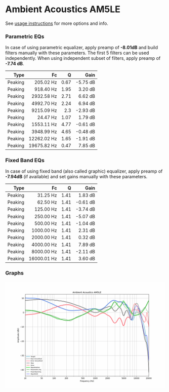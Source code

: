 # Ambient Acoustics AM5LE
See [usage instructions](https://github.com/jaakkopasanen/AutoEq#usage) for more options and info.

### Parametric EQs
In case of using parametric equalizer, apply preamp of **-8.01dB** and build filters manually
with these parameters. The first 5 filters can be used independently.
When using independent subset of filters, apply preamp of **-7.74 dB**.

| Type    | Fc          |    Q | Gain     |
|--------:|------------:|-----:|---------:|
| Peaking | 205.02 Hz   | 0.67 | -5.75 dB |
| Peaking | 918.40 Hz   | 1.95 | 3.20 dB  |
| Peaking | 2932.58 Hz  | 2.71 | 6.62 dB  |
| Peaking | 4992.70 Hz  | 2.24 | 6.94 dB  |
| Peaking | 9215.09 Hz  | 2.3  | -2.93 dB |
| Peaking | 24.47 Hz    | 1.07 | 1.79 dB  |
| Peaking | 1553.11 Hz  | 4.77 | -0.61 dB |
| Peaking | 3948.99 Hz  | 4.65 | -0.48 dB |
| Peaking | 12262.02 Hz | 1.65 | -1.91 dB |
| Peaking | 19675.82 Hz | 0.47 | 7.85 dB  |

### Fixed Band EQs
In case of using fixed band (also called graphic) equalizer, apply preamp of **-7.94dB**
(if available) and set gains manually with these parameters.

| Type    | Fc          |    Q | Gain     |
|--------:|------------:|-----:|---------:|
| Peaking | 31.25 Hz    | 1.41 | 1.83 dB  |
| Peaking | 62.50 Hz    | 1.41 | -0.61 dB |
| Peaking | 125.00 Hz   | 1.41 | -3.74 dB |
| Peaking | 250.00 Hz   | 1.41 | -5.07 dB |
| Peaking | 500.00 Hz   | 1.41 | -1.04 dB |
| Peaking | 1000.00 Hz  | 1.41 | 2.31 dB  |
| Peaking | 2000.00 Hz  | 1.41 | 0.32 dB  |
| Peaking | 4000.00 Hz  | 1.41 | 7.89 dB  |
| Peaking | 8000.00 Hz  | 1.41 | -2.11 dB |
| Peaking | 16000.01 Hz | 1.41 | 3.60 dB  |

### Graphs
![](./Ambient%20Acoustics%20AM5LE.png)